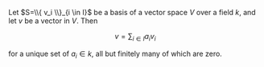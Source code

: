 Let $S=\\{ v_i \\}_{i \in I}$ be a basis of a vector space $V$ over a field $k$, and let $v$ be a vector in $V$. Then

$$
v = \sum_{i \in I} a_i v_i
$$

for a unique set of $a_i \in k$, all but finitely many of which are zero.
